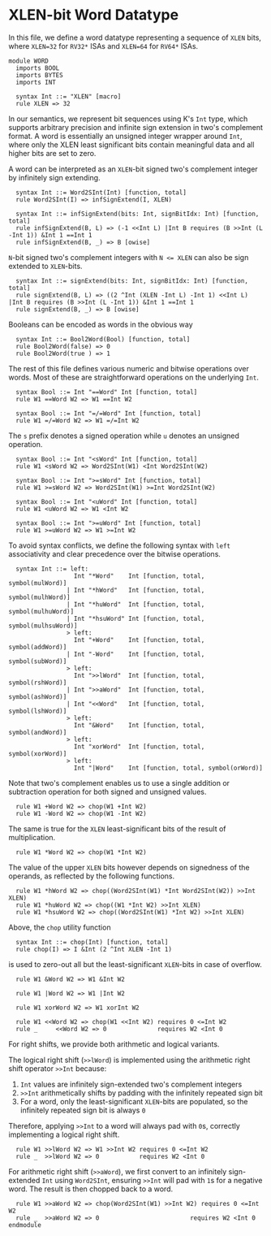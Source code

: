 # XLEN-bit Word Datatype
In this file, we define a word datatype representing a sequence of `XLEN` bits, where `XLEN=32` for `RV32*` ISAs and `XLEN=64` for `RV64*` ISAs.
```k
module WORD
  imports BOOL
  imports BYTES
  imports INT

  syntax Int ::= "XLEN" [macro]
  rule XLEN => 32
```
In our semantics, we represent bit sequences using K's `Int` type, which supports arbitrary precision and infinite sign extension in two's complement format. A word is essentially an unsigned integer wrapper around `Int`, where only the XLEN least significant bits contain meaningful data and all higher bits are set to zero.

A word can be interpreted as an `XLEN`-bit signed two's complement integer by infinitely sign extending.
```k
  syntax Int ::= Word2SInt(Int) [function, total]
  rule Word2SInt(I) => infSignExtend(I, XLEN)

  syntax Int ::= infSignExtend(bits: Int, signBitIdx: Int) [function, total]
  rule infSignExtend(B, L) => (-1 <<Int L) |Int B requires (B >>Int (L -Int 1)) &Int 1 ==Int 1
  rule infSignExtend(B, _) => B [owise]
```
`N`-bit signed two's complement integers with `N <= XLEN` can also be sign extended to `XLEN`-bits.
```k
  syntax Int ::= signExtend(bits: Int, signBitIdx: Int) [function, total]
  rule signExtend(B, L) => ((2 ^Int (XLEN -Int L) -Int 1) <<Int L) |Int B requires (B >>Int (L -Int 1)) &Int 1 ==Int 1
  rule signExtend(B, _) => B [owise]
```
Booleans can be encoded as words in the obvious way
```k
  syntax Int ::= Bool2Word(Bool) [function, total]
  rule Bool2Word(false) => 0
  rule Bool2Word(true ) => 1
```
The rest of this file defines various numeric and bitwise operations over words. Most of these are straightforward operations on the underlying `Int`.
```k
  syntax Bool ::= Int "==Word" Int [function, total]
  rule W1 ==Word W2 => W1 ==Int W2

  syntax Bool ::= Int "=/=Word" Int [function, total]
  rule W1 =/=Word W2 => W1 =/=Int W2
```
The `s` prefix denotes a signed operation while `u` denotes an unsigned operation.
```k
  syntax Bool ::= Int "<sWord" Int [function, total]
  rule W1 <sWord W2 => Word2SInt(W1) <Int Word2SInt(W2)

  syntax Bool ::= Int ">=sWord" Int [function, total]
  rule W1 >=sWord W2 => Word2SInt(W1) >=Int Word2SInt(W2)

  syntax Bool ::= Int "<uWord" Int [function, total]
  rule W1 <uWord W2 => W1 <Int W2

  syntax Bool ::= Int ">=uWord" Int [function, total]
  rule W1 >=uWord W2 => W1 >=Int W2
```
To avoid syntax conflicts, we define the following syntax with `left` associativity and clear precedence over the bitwise operations.
```k
  syntax Int ::= left:
                  Int "*Word"    Int [function, total, symbol(mulWord)]
                | Int "*hWord"   Int [function, total, symbol(mulhWord)]
                | Int "*huWord"  Int [function, total, symbol(mulhuWord)]
                | Int "*hsuWord" Int [function, total, symbol(mulhsuWord)]
                > left:
                  Int "+Word"    Int [function, total, symbol(addWord)]
                | Int "-Word"    Int [function, total, symbol(subWord)]
                > left:
                  Int ">>lWord"  Int [function, total, symbol(rshWord)]
                | Int ">>aWord"  Int [function, total, symbol(ashWord)]
                | Int "<<Word"   Int [function, total, symbol(lshWord)]
                > left:
                  Int "&Word"    Int [function, total, symbol(andWord)]
                > left:
                  Int "xorWord"  Int [function, total, symbol(xorWord)]
                > left:
                  Int "|Word"    Int [function, total, symbol(orWord)]
```

Note that two's complement enables us to use a single addition or subtraction operation for both signed and unsigned values.
```k
  rule W1 +Word W2 => chop(W1 +Int W2)
  rule W1 -Word W2 => chop(W1 -Int W2)
```
The same is true for the `XLEN` least-significant bits of the result of multiplication.
```k
  rule W1 *Word W2 => chop(W1 *Int W2)
```
The value of the upper `XLEN` bits however depends on signedness of the operands, as reflected by the following functions.
```k
  rule W1 *hWord W2 => chop((Word2SInt(W1) *Int Word2SInt(W2)) >>Int XLEN)
  rule W1 *huWord W2 => chop((W1 *Int W2) >>Int XLEN)
  rule W1 *hsuWord W2 => chop((Word2SInt(W1) *Int W2) >>Int XLEN)
```
Above, the `chop` utility function
```k
  syntax Int ::= chop(Int) [function, total]
  rule chop(I) => I &Int (2 ^Int XLEN -Int 1)
```
is used to zero-out all but the least-significant `XLEN`-bits in case of overflow.
```k
  rule W1 &Word W2 => W1 &Int W2

  rule W1 |Word W2 => W1 |Int W2

  rule W1 xorWord W2 => W1 xorInt W2

  rule W1 <<Word W2 => chop(W1 <<Int W2) requires 0 <=Int W2
  rule _     <<Word W2 => 0              requires W2 <Int 0
```
For right shifts, we provide both arithmetic and logical variants.

The logical right shift (`>>lWord`) is implemented using the arithmetic right shift operator `>>Int` because:
1. `Int` values are infinitely sign-extended two's complement integers
2. `>>Int` arithmetically shifts by padding with the infinitely repeated sign bit
3. For a word, only the least-significant `XLEN`-bits are populated, so the infinitely repeated sign bit is always `0`

Therefore, applying `>>Int` to a word will always pad with `0`s, correctly implementing a logical right shift.
```k
  rule W1 >>lWord W2 => W1 >>Int W2 requires 0 <=Int W2
  rule _  >>lWord W2 => 0           requires W2 <Int 0
```
For arithmetic right shift (`>>aWord`), we first convert to an infinitely sign-extended `Int` using `Word2SInt`, ensuring `>>Int` will pad with `1`s for a negative word. The result is then chopped back to a word.
```k
  rule W1 >>aWord W2 => chop(Word2SInt(W1) >>Int W2) requires 0 <=Int W2
  rule _  >>aWord W2 => 0                         requires W2 <Int 0
endmodule
```

